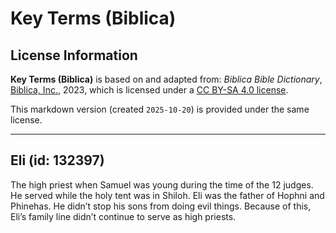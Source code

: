 # Key Terms (Biblica)

## License Information

**Key Terms (Biblica)** is based on and adapted from: _Biblica Bible Dictionary_, [Biblica, Inc.](https://www.biblica.com/), 2023, which is licensed under a [CC BY-SA 4.0 license](https://creativecommons.org/licenses/by-sa/4.0/legalcode.en).

This markdown version (created `2025-10-20`) is provided under the same license.



--------------------------------

## Eli (id: 132397)

The high priest when Samuel was young during the time of the 12 judges. He served while the holy tent was in Shiloh. Eli was the father of Hophni and Phinehas. He didn’t stop his sons from doing evil things. Because of this, Eli’s family line didn’t continue to serve as high priests.



